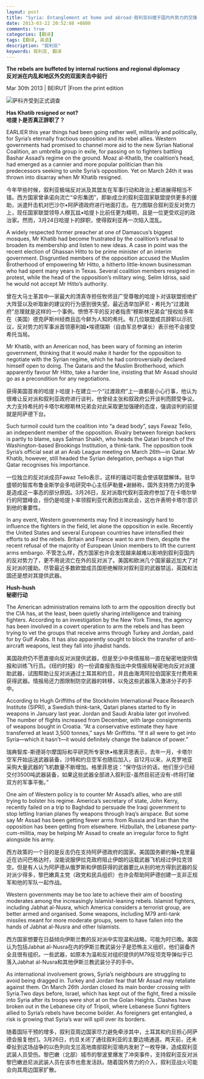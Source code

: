 ```yaml
---
layout: post
title: "Syria: Entanglement at home and abroad-叙利亚纠缠于国内外势力的交锋"
date: 2013-03-22 20:52:08 +0800
comments: true
categories: [翻译]
tags: [翻译, 英语]
description: "叙利亚" 
keywords: 叙利亚, 翻译
---
```


**The rebels are buffeted by internal ructions and regional diplomacy**  
**反对派在内乱和地区外交的双面夹击中前行**

Mar 30th 2013 | BEIRUT |From the print edition

![萨科齐受到正式调查](http://media.economist.com/sites/default/files/imagecache/290-width/images/print-edition/20130330_MAP004_0.jpg)

<!--more-->

**Has Khatib resigned or not?**  
**哈提卜是否真正辞职了？**

EARLIER this year things had been going rather well, militarily and politically, for Syria’s eternally fractious opposition and its rebel allies. Western governments had promised to channel more aid to the new Syrian National Coalition, an umbrella group in exile, for passing on to fighters battling Bashar Assad’s regime on the ground. Moaz al-Khatib, the coalition’s head, had emerged as a cannier and more popular politician than his predecessors seeking to unite Syria’s opposition. Yet on March 24th it was thrown into disarray when Mr Khatib resigned.

今年早些时候，叙利亚极端反对派及其盟友在军事行动和政治上都进展得相当不错。西方国家曾承诺向流亡“伞形集团”，即新成立的叙利亚国家联盟提供更多的援助，派遣歼击机对巴沙尔•阿萨德政府进行地面打击。在力图联合叙利亚反对势力上，现任国家联盟领导人穆瓦兹•哈提卜比前任更为精明，且是一位更受欢迎的政治家。然而，3月24日哈提卜的辞职，使得叙利亚再一次陷入混乱。

A widely respected former preacher at one of Damascus’s biggest mosques, Mr Khatib had become frustrated by the coalition’s refusal to broaden its membership and listen to new ideas. A case in point was the recent election of Ghassan Hitto to be prime minister of an interim government. Disgruntled members of the opposition accused the Muslim Brotherhood of empowering Mr Hitto, a hitherto little-known businessman who had spent many years in Texas. Several coalition members resigned in protest, while the head of the opposition’s military wing, Selim Idriss, said he would not accept Mr Hitto’s authority. 

曾在大马士革其中一家最大的清真寺担任牧师且广受尊敬的哈提卜对该联盟拒绝扩大阵营以及听取新的建议的行为感到很失望。最近选举加萨尼・希托为“过渡政府”总理就是这样的一个事例。愤愤不平的反对者指责“穆斯林兄弟会”授权给多年在（美国）德克萨斯州经商且迄今鲜为人知的希托。有几位联盟成员辞职以示抗议，反对势力的军事派首领塞利姆•埃德瑞斯（自由军总参谋长）表示他不会接受希托当局。

Mr Khatib, with an American nod, has been wary of forming an interim government, thinking that it would make it harder for the opposition to negotiate with the Syrian regime, which he had controversially declared himself open to doing. The Qataris and the Muslim Brotherhood, which apparently favour Mr Hitto, take a harder line, insisting that Mr Assad should go as a precondition for any negotiations.

获得美国首肯的哈提卜哈提卜在建立一个“过渡政府”上一直都是小心行事，他认为很难让反对派和叙利亚政府进行谈判，他曾经主张和叙政府公开谈判而颇受争议。大力支持希托的卡塔尔和穆斯林兄弟会对此采取更加强硬的态度，强调谈判的前提就是阿萨德下台。

Such turmoil could turn the coalition into “a dead body”, says Fawaz Tello, an independent member of the opposition. Rivalry between foreign backers is partly to blame, says Salman Shaikh, who heads the Qatari branch of the Washington-based Brookings Institution, a think-tank. The opposition took Syria’s official seat at an Arab League meeting on March 26th—in Qatar. Mr Khatib, however, still headed the Syrian delegation, perhaps a sign that Qatar recognises his importance.

一位独立的反对派成员Fawaz Tello表示，这样的骚动可能会使该联盟解体。驻华盛顿的智库布鲁金斯学会多哈研究中心主任萨勒曼•谢赫称，国外支持势力的竞争是造成这一事态的部分原因。3月26日，反对派取代叙利亚政府参加了在卡塔尔举行的阿盟峰会，但仍是哈提卜率领叙利亚代表团出席此会，这也许表明卡塔尔意识到他的重要性。

In any event, Western governments may find it increasingly hard to influence the fighters in the field, let alone the opposition in exile. Recently the United States and several European countries have intensified their efforts to aid the rebels. Britain and France want to arm them, despite the recent refusal of the majority of European Union members to lift the current arms embargo.
不管怎么样，西方国家也许会发现越来越难以影响到叙利亚国内的反对势力了，更不用说流亡在外的反对派了。美国和欧洲几个国家最近加大了对反对派的援助。尽管最近多数欧盟成员国拒绝解除对叙利亚的武器禁运，英国和法国还是想对其提供武器。

**Hush-hush**  
**秘密行动**

The American administration remains loth to arm the opposition directly but the CIA has, at the least, been quietly sharing intelligence and training fighters. According to an investigation by the New York Times, the agency has been involved in a covert operation to arm the rebels and has been trying to vet the groups that receive arms through Turkey and Jordan, paid for by Gulf Arabs. It has also apparently sought to block the transfer of anti-aircraft weapons, lest they fall into jihadist hands.

美国政府仍不愿直接向反对派提供武器，但是至少中央情报局一直在秘密地提供情报和训练飞行员。《纽约时报》的一份调查报告指出中央情报局秘密地向反对派援助武器，试图帮助让反对派通过土耳其和约旦，并且由海湾阿拉伯国家支付费用来获得武器。情报局还力图限制防空武器的转移，以免这些武器落入激进分子的手中。

According to Hugh Griffiths of the Stockholm International Peace Research Institute (SIPRI), a Swedish think-tank, Qatari planes started to fly in weapons in January last year. Jordan and Saudi Arabia later got involved. The number of flights increased from December, with large consignments of weapons bought in Croatia. “At a conservative estimate they have transferred at least 3,500 tonnes,” says Mr Griffiths. “If it all were to get into Syria—which it hasn’t—it would definitely change the balance of power.”

瑞典智库-斯德哥尔摩国际和平研究所专家休•格里菲思表示，去年一月，卡塔尔空军开始运送武器装备，沙特和约旦空军也随后加入，自12月以来，从克罗地亚采购大量武器的飞机数量不断增加。格里菲思说：“保守估计的话，他们至少已经交付3500吨武器装备，如果这些武器全部进入叙利亚-虽然目前还没有-终将打破双方的军事平衡。”

One aim of Western policy is to counter Mr Assad’s allies, who are still trying to bolster his regime. America’s secretary of state, John Kerry, recently failed on a trip to Baghdad to persuade the Iraqi government to stop letting Iranian planes fly weapons through Iraq’s airspace. But some say Mr Assad has been getting fewer arms from Russia and Iran than the opposition has been getting from elsewhere. Hizbullah, the Lebanese party-cum-militia, may be helping Mr Assad to create an irregular force to fight alongside his army.

西方政策的一个目的是反击仍在支持阿萨德政府的国家。美国国务卿约翰•克里最近在访问巴格达时，没能说服伊拉克政府阻止伊朗的运载武器飞机经过伊拉克领空。但是有人认为阿萨德从俄罗斯和伊朗获得的武器要比从别的地方得到武器的反对派少得多，黎巴嫩真主党（政党和民兵组织）也许会帮助阿萨德创建一支非正规军和他的军队一起作战。

Western governments may be too late to achieve their aim of boosting moderates among the increasingly Islamist-leaning rebels. Islamist fighters, including Jabhat al-Nusra, which America considers a terrorist group, are better armed and organised. Some weapons, including M79 anti-tank missiles meant for more moderate groups, seem to have fallen into the hands of Jabhat al-Nusra and other Islamists.

西方国家想要在日益倾向伊斯兰教的反对派中实现温和战略，可能为时已晚。美国认为包括Jabhat al-Nusra在内的伊斯兰教武装分子是恐怖主义组织，他们装备齐全且很有组织。一些武器，如原本为温和反对组织提供的M79反坦克导弹似乎已落入Jabhat al-Nusra和其他伊斯兰教武装分子的手中。

As international involvement grows, Syria’s neighbours are struggling to avoid being dragged in. Turkey and Jordan fear that Mr Assad may retaliate against them. On March 26th Jordan closed its main border crossing with Syria.Two days before, Israel, which has kept out of the fight, fired a missile into Syria after its troops were shot at on the Golan Heights. Clashes have broken out in the Lebanese city of Tripoli, where Lebanese Sunni fighters allied to Syria’s rebels have become bolder. As foreigners get entangled, a risk is growing that Syria’s war will spill over its borders.

随着国际干预的增多，叙利亚周边国家尽力避免牵涉其中，土耳其和约旦担心阿萨德会报复他们。3月26日，约旦关闭了通往叙利亚的主要边境通道。两天前，还未牵扯到这场战争的以色列向戈兰高地南部叙利亚境内发射了一枚导弹，造成叙利亚武装人员受伤。黎巴嫩（北部）城市的黎波里爆发了冲突事件，支持叙利亚反对派黎巴嫩逊尼派武装人员在该市也愈发活跃。随着国外势力的介入，叙利亚战火可能会向其周边国家扩散。
